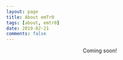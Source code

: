 ```yaml
---
layout: page
title: About emTr0
tags: [about, emtr0]
date: 2019-02-21
comments: false
---
```

    
<center>Coming soon!</center>
